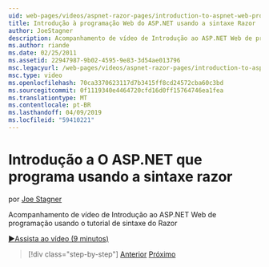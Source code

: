 ```yaml
---
uid: web-pages/videos/aspnet-razor-pages/introduction-to-aspnet-web-programming-using-the-razor-syntax
title: Introdução à programação Web do ASP.NET usando a sintaxe Razor | Microsoft Docs
author: JoeStagner
description: Acompanhamento de vídeo de Introdução ao ASP.NET Web de programação usando o tutorial de sintaxe do Razor
ms.author: riande
ms.date: 02/25/2011
ms.assetid: 22947987-9b02-4595-9e83-3d54ae013796
msc.legacyurl: /web-pages/videos/aspnet-razor-pages/introduction-to-aspnet-web-programming-using-the-razor-syntax
msc.type: video
ms.openlocfilehash: 70ca3370623117d7b3415ff8cd24572cba60c3bd
ms.sourcegitcommit: 0f1119340e4464720cfd16d0ff15764746ea1fea
ms.translationtype: MT
ms.contentlocale: pt-BR
ms.lasthandoff: 04/09/2019
ms.locfileid: "59410221"
---
```

# <a name="introduction-to-aspnet-web-programming-using-the-razor-syntax"></a>Introdução a O ASP.NET que programa usando a sintaxe razor

por [Joe Stagner](https://github.com/JoeStagner)

Acompanhamento de vídeo de Introdução ao ASP.NET Web de programação usando o tutorial de sintaxe do Razor

[&#9654;Assista ao vídeo (9 minutos)](https://channel9.msdn.com/Blogs/ASP-NET-Site-Videos/introduction-to-aspnet-web-programming-using-the-razor-syntax)

> [!div class="step-by-step"]
> [Anterior](getting-started-with-webmatrix-and-aspnet-web-pages.md)
> [Próximo](creating-a-consistent-look-part-1.md)
